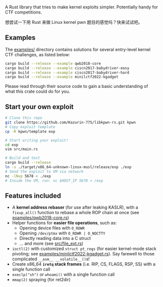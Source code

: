 A Rust library that tries to make kernel exploits simpler. Potentially handy for CTF competitions.

想尝试一下用 Rust 来做 Linux kernel pwn 题目的感觉吗？快来试试吧。

## Examples

The [examples/](./examples/) directory contains solutions for several entry-level kernel CTF challenges, as listed below:

```sh
cargo build --release --example qwb2018-core
cargo build --release --example ciscn2017-babydriver-easy
cargo build --release --example ciscn2017-babydriver-hard
cargo build --release --example minilctf2022-kgadget
```

Please read through their source code to gain a basic understanding of what this crate could do for you.

## Start your own exploit

```sh
# Clone this repo
git clone https://github.com/Kazurin-775/libkpwn-rs.git kpwn
# Copy exploit template
cp -R kpwn/template exp

# Start writing your exploit!
cd exp
vim src/main.rs

# Build and test
cargo build --release
ln -s ./target/x86_64-unknown-linux-musl/release/exp ./exp
# Send the exploit to VM via network
nc -lNvp 5678 < ./exp
# Inside the VM, run: nc $HOST_IP 5678 > /exp
```

## Features included

- A **kernel address rebaser** (for use after leaking KASLR), with a `fixup_all()` function to rebase a whole ROP chain at once (see [examples/qwb2018-core.rs](./examples/qwb2018-core.rs))
- Helper functions for **easier file operations**, such as:
    - Opening device files with `O_RDWR`
    - Opening `/dev/ptmx` with `O_RDWR | O_NOCTTY`
    - Directly reading data into a C struct
    - ... and more (see [src/file_ext.rs](./src/file_ext.rs))
- `ioctl(2)` with customized `struct pt_regs` (for easier kernel-mode stack pivoting; see [examples/minilctf2022-kgadget.rs](./examples/minilctf2022-kgadget.rs)). Say farewell to those complicated `__asm__ __volatile__()`s!
- Create x86\_64 **`iretq` stack frames** (i.e. RIP, CS, FLAGS, RSP, SS) with a single function call
- `execlp("sh")` or `whoami()` with a single function call
- `mmap(2)` spraying (for ret2dir)
